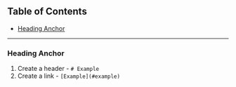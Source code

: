 

## Table of Contents
- [Heading Anchor](#heading-anchor)
---
### Heading Anchor
1. Create a header - `# Example`
2. Create a link - `[Example](#example)`
